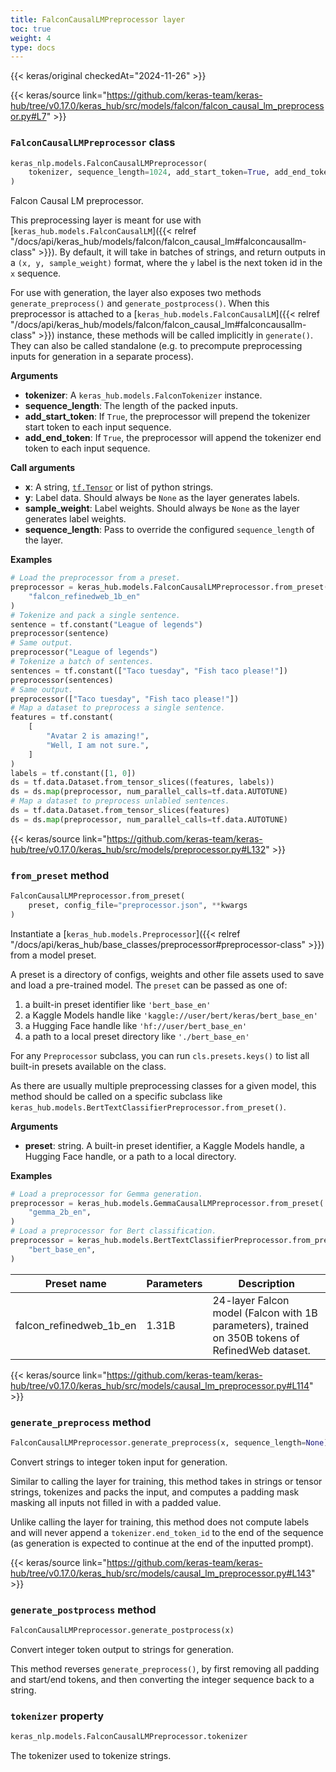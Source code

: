 ```yaml
---
title: FalconCausalLMPreprocessor layer
toc: true
weight: 4
type: docs
---
```


{{< keras/original checkedAt="2024-11-26" >}}

{{< keras/source link="https://github.com/keras-team/keras-hub/tree/v0.17.0/keras_hub/src/models/falcon/falcon_causal_lm_preprocessor.py#L7" >}}

### `FalconCausalLMPreprocessor` class

```python
keras_nlp.models.FalconCausalLMPreprocessor(
    tokenizer, sequence_length=1024, add_start_token=True, add_end_token=True, **kwargs
)
```

Falcon Causal LM preprocessor.

This preprocessing layer is meant for use with
[`keras_hub.models.FalconCausalLM`]({{< relref "/docs/api/keras_hub/models/falcon/falcon_causal_lm#falconcausallm-class" >}}). By default, it will take in batches of
strings, and return outputs in a `(x, y, sample_weight)` format, where the
`y` label is the next token id in the `x` sequence.

For use with generation, the layer also exposes two methods
`generate_preprocess()` and `generate_postprocess()`. When this preprocessor
is attached to a [`keras_hub.models.FalconCausalLM`]({{< relref "/docs/api/keras_hub/models/falcon/falcon_causal_lm#falconcausallm-class" >}}) instance, these methods
will be called implicitly in `generate()`. They can also be called
standalone (e.g. to precompute preprocessing inputs for generation in a
separate process).

**Arguments**

- **tokenizer**: A `keras_hub.models.FalconTokenizer` instance.
- **sequence_length**: The length of the packed inputs.
- **add_start_token**: If `True`, the preprocessor will prepend the tokenizer
  start token to each input sequence.
- **add_end_token**: If `True`, the preprocessor will append the tokenizer
  end token to each input sequence.

**Call arguments**

- **x**: A string, [`tf.Tensor`](https://www.tensorflow.org/api_docs/python/tf/Tensor) or list of python strings.
- **y**: Label data. Should always be `None` as the layer generates labels.
- **sample_weight**: Label weights. Should always be `None` as the layer
  generates label weights.
- **sequence_length**: Pass to override the configured `sequence_length` of
  the layer.

**Examples**

```python
# Load the preprocessor from a preset.
preprocessor = keras_hub.models.FalconCausalLMPreprocessor.from_preset(
    "falcon_refinedweb_1b_en"
)
# Tokenize and pack a single sentence.
sentence = tf.constant("League of legends")
preprocessor(sentence)
# Same output.
preprocessor("League of legends")
# Tokenize a batch of sentences.
sentences = tf.constant(["Taco tuesday", "Fish taco please!"])
preprocessor(sentences)
# Same output.
preprocessor(["Taco tuesday", "Fish taco please!"])
# Map a dataset to preprocess a single sentence.
features = tf.constant(
    [
        "Avatar 2 is amazing!",
        "Well, I am not sure.",
    ]
)
labels = tf.constant([1, 0])
ds = tf.data.Dataset.from_tensor_slices((features, labels))
ds = ds.map(preprocessor, num_parallel_calls=tf.data.AUTOTUNE)
# Map a dataset to preprocess unlabled sentences.
ds = tf.data.Dataset.from_tensor_slices(features)
ds = ds.map(preprocessor, num_parallel_calls=tf.data.AUTOTUNE)
```

{{< keras/source link="https://github.com/keras-team/keras-hub/tree/v0.17.0/keras_hub/src/models/preprocessor.py#L132" >}}

### `from_preset` method

```python
FalconCausalLMPreprocessor.from_preset(
    preset, config_file="preprocessor.json", **kwargs
)
```

Instantiate a [`keras_hub.models.Preprocessor`]({{< relref "/docs/api/keras_hub/base_classes/preprocessor#preprocessor-class" >}}) from a model preset.

A preset is a directory of configs, weights and other file assets used
to save and load a pre-trained model. The `preset` can be passed as
one of:

1. a built-in preset identifier like `'bert_base_en'`
2. a Kaggle Models handle like `'kaggle://user/bert/keras/bert_base_en'`
3. a Hugging Face handle like `'hf://user/bert_base_en'`
4. a path to a local preset directory like `'./bert_base_en'`

For any `Preprocessor` subclass, you can run `cls.presets.keys()` to
list all built-in presets available on the class.

As there are usually multiple preprocessing classes for a given model,
this method should be called on a specific subclass like
`keras_hub.models.BertTextClassifierPreprocessor.from_preset()`.

**Arguments**

- **preset**: string. A built-in preset identifier, a Kaggle Models
  handle, a Hugging Face handle, or a path to a local directory.

**Examples**

```python
# Load a preprocessor for Gemma generation.
preprocessor = keras_hub.models.GemmaCausalLMPreprocessor.from_preset(
    "gemma_2b_en",
)
# Load a preprocessor for Bert classification.
preprocessor = keras_hub.models.BertTextClassifierPreprocessor.from_preset(
    "bert_base_en",
)
```

| Preset name             | Parameters | Description                                                                                      |
| ----------------------- | ---------- | ------------------------------------------------------------------------------------------------ |
| falcon_refinedweb_1b_en | 1.31B      | 24-layer Falcon model (Falcon with 1B parameters), trained on 350B tokens of RefinedWeb dataset. |

{{< keras/source link="https://github.com/keras-team/keras-hub/tree/v0.17.0/keras_hub/src/models/causal_lm_preprocessor.py#L114" >}}

### `generate_preprocess` method

```python
FalconCausalLMPreprocessor.generate_preprocess(x, sequence_length=None)
```

Convert strings to integer token input for generation.

Similar to calling the layer for training, this method takes in strings
or tensor strings, tokenizes and packs the input, and computes a padding
mask masking all inputs not filled in with a padded value.

Unlike calling the layer for training, this method does not compute
labels and will never append a `tokenizer.end_token_id` to the end of
the sequence (as generation is expected to continue at the end of the
inputted prompt).

{{< keras/source link="https://github.com/keras-team/keras-hub/tree/v0.17.0/keras_hub/src/models/causal_lm_preprocessor.py#L143" >}}

### `generate_postprocess` method

```python
FalconCausalLMPreprocessor.generate_postprocess(x)
```

Convert integer token output to strings for generation.

This method reverses `generate_preprocess()`, by first removing all
padding and start/end tokens, and then converting the integer sequence
back to a string.

### `tokenizer` property

```python
keras_nlp.models.FalconCausalLMPreprocessor.tokenizer
```

The tokenizer used to tokenize strings.
